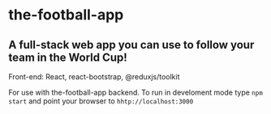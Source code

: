 # the-football-app

## A full-stack web app you can use to follow your team in the World Cup!

Front-end: React, react-bootstrap, @reduxjs/toolkit

For use with the-football-app backend.
To run in develoment mode type `npm start` and point your browser to `hhtp://localhost:3000`
